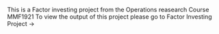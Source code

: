 This is a Factor investing project from the Operations reasearch Course MMF1921
To view the output of this project please go to Factor Investing Project -> 
